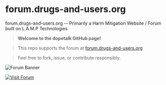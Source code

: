 # forum.drugs-and-users.org

forum.drugs-and-users.org --  Primarily a Harm Mitigation Website / Forum built on L.A.M.P Technologies

> **Welcome to the dopetalk GitHub page!**

> This repo supports the forum at [forum.drugs-and-users.org](https://forum.drugs-and-users.org/)

> Feel free to fork, issue, or contribute responsibly.

![Forum Banner](./assets/forum-banner4.png)

[![Visit Forum](https://img.shields.io/badge/Forum-Live-blue)](https://forum.drugs-and-users.org)

